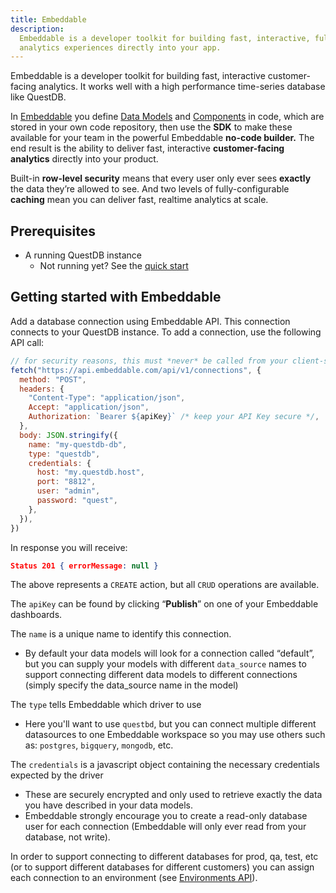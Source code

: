 ```yaml
---
title: Embeddable
description:
  Embeddable is a developer toolkit for building fast, interactive, fully-custom
  analytics experiences directly into your app.
---
```


Embeddable is a developer toolkit for building fast, interactive customer-facing
analytics. It works well with a high performance time-series database like
QuestDB.

In [Embeddable](https://embeddable.com/) you define
[Data Models](https://docs.embeddable.com/data-modeling/introduction)
and
[Components](https://docs.embeddable.com/development/introduction)
in code, which are stored in your own code repository, then use the **SDK** to make these
available for your team in the powerful Embeddable **no-code builder.** The end
result is the ability to deliver fast, interactive **customer-facing analytics**
directly into your product.

Built-in **row-level security** means that every user only ever sees **exactly**
the data they’re allowed to see. And two levels of fully-configurable
**caching** mean you can deliver fast, realtime analytics at scale.

## Prerequisites

- A running QuestDB instance
  - Not running yet? See the [quick start](/docs/quick-start/)

## Getting started with Embeddable

Add a database connection using Embeddable API. This connection connects to your
QuestDB instance. To add a connection, use the following API call:

```javascript
// for security reasons, this must *never* be called from your client-side
fetch("https://api.embeddable.com/api/v1/connections", {
  method: "POST",
  headers: {
    "Content-Type": "application/json",
    Accept: "application/json",
    Authorization: `Bearer ${apiKey}` /* keep your API Key secure */,
  },
  body: JSON.stringify({
    name: "my-questdb-db",
    type: "questdb",
    credentials: {
      host: "my.questdb.host",
      port: "8812",
      user: "admin",
      password: "quest",
    },
  }),
})
```

In response you will receive:

```json
Status 201 { errorMessage: null }
```

The above represents a `CREATE` action, but all `CRUD` operations are available.

The `apiKey` can be found by clicking “**Publish**” on one of your Embeddable
dashboards.

The `name` is a unique name to identify this connection.

- By default your data models will look for a connection called “default”, but you can supply your models with different `data_source` names to support connecting different data models to different connections (simply specify the data_source name in the model)

The `type` tells Embeddable which driver to use

- Here you'll want to use `questbd`, but you can connect multiple different datasources to one Embeddable workspace so you may use others such as: `postgres`, `bigquery`, `mongodb`, etc.

The `credentials` is a javascript object containing the necessary credentials expected by the driver
- These are securely encrypted and only used to retrieve exactly the data you have described in your data models.
- Embeddable strongly encourage you to create a read-only database user for each connection (Embeddable will only ever read from your database, not write).

In order to support connecting to different databases for prod, qa, test, etc (or to support different databases for different customers) you can assign each connection to an environment (see [Environments API](https://docs.embeddable.com/data/environments)).

